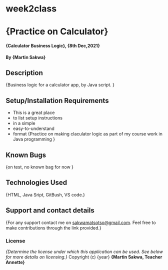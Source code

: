 # week2class
# {Practice on Calculator}
#### {Calculator Business Logic}, {8th Dec,2021}
#### By **{Martin Sakwa}**
## Description
{Business logic for a calculator app, by Java script. }
## Setup/Installation Requirements
* This is a great place
* to list setup instructions
* in a simple
* easy-to-understand
* format
{Practice on making claculator logic as part of my course work in Java programming }
## Known Bugs
{on test, no known bag for now }
## Technologies Used
{HTML, Java Sript, GitBush, VS code.}
## Support and contact details
{For any support contact me on sakwamatsotso@gmail.com. Feel free to make contributions through the link provided.}
### License
*{Determine the license under which this application can be used.  See below for more details on licensing.}*
Copyright (c) {year} **{Martin Sakwa, Teacher Annette}**
